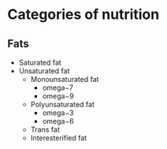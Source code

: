 # Categories of nutrition

## Fats
- Saturated fat
- Unsaturated fat
    - Monounsaturated fat
        - omega−7
        - omega−9
    - Polyunsaturated fat
        - omega−3
        - omega−6
    - Trans fat
    - Interesterified fat